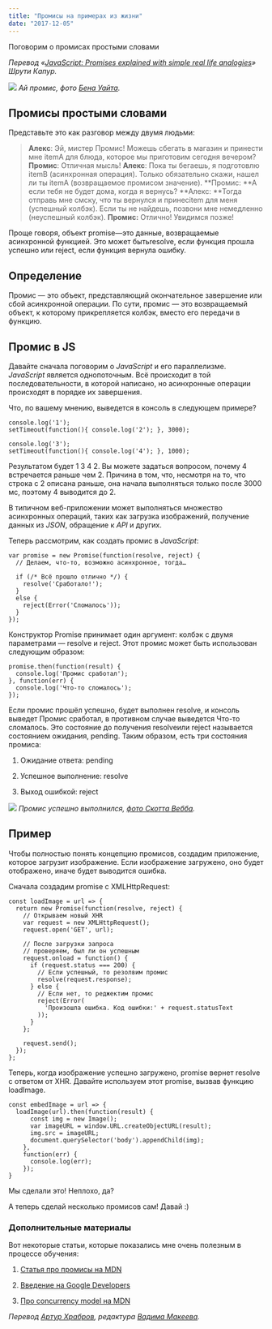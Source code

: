 ```yaml
---
title: "Промисы на примерах из жизни"
date: "2017-12-05"
---
```


Поговорим о промисах простыми словами

_Перевод «[JavaScript: Promises explained with simple real life analogies](https://codeburst.io/javascript-promises-explained-with-simple-real-life-analogies-dd6908092138)» Шрути Капур._

![](images/1.jpg)
_Ай промис, фото [Бена Уайта](https://unsplash.com/photos/tX4-tYibILg)._

## Промисы простыми словами

Представьте это как разговор между двумя людьми:
> **Алекс**: Эй, мистер Промис! Можешь сбегать в магазин и принести мне itemA для блюда, которое мы приготовим сегодня вечером?
> **Промис**: Отличная мысль!
> **Алекс**: Пока ты бегаешь, я подготовлю itemB (асинхронная операция). Только обязательно скажи, нашел ли ты itemA (возвращаемое промисом значение).
> **Промис: **А если тебя не будет дома, когда я вернусь?
> **Алекс: **Тогда отправь мне смску, что ты вернулся и принесitem для меня (успешный колбэк). Если ты не найдешь, позвони мне немедленно (неуспешный колбэк).
> **Промис:** Отлично! Увидимся позже!

Проще говоря, объект promise—это данные, возвращаемые асинхронной функцией. Это может бытьresolve, если функция прошла успешно или reject, если функция вернула ошибку.

## Определение

Промис — это объект, представляющий окончательное завершение или сбой асинхронной операции. По сути, промис — это возвращаемый объект, к которому прикрепляется колбэк, вместо его передачи в функцию.

## Промис в JS

Давайте сначала поговорим о _JavaScript_ и его параллелизме. _JavaScript_ является однопоточным. Всё происходит в той последовательности, в которой написано, но асинхронные операции происходят в порядке их завершения.

Что, по вашему мнению, выведется в консоль в следующем примере?

    console.log('1');
    setTimeout(function(){ console.log('2'); }, 3000);

    console.log('3');
    setTimeout(function(){ console.log('4'); }, 1000);

Результатом будет 1 3 4 2. Вы можете задаться вопросом, почему 4 встречается раньше чем 2. Причина в том, что, несмотря на то, что строка с 2 описана раньше, она начала выполняться только после 3000 мс, поэтому 4 выводится до 2.

В типичном веб-приложении может выполняться множество асинхронных операций, таких как загрузка изображений, получение данных из _JSON_, обращение к _API_ и других.

Теперь рассмотрим, как создать промис в _JavaScript_:

    var promise = new Promise(function(resolve, reject) {
      // Делаем, что-то, возможно асинхронное, тогда…

      if (/* Всё прошло отлично */) {
        resolve('Сработало!');
      }
      else {
        reject(Error('Сломалось'));
      }
    });

Конструктор Promise принимает один аргумент: колбэк с двумя параметрами — resolve и reject. Этот промис может быть использован следующим образом:

    promise.then(function(result) {
      console.log('Промис сработал');
    }, function(err) {
      console.log('Что-то сломалось');
    });

Если промис прошёл успешно, будет выполнен resolve, и консоль выведет Промис сработал, в противном случае выведется Что-то сломалось. Это состояние до получения resolveили reject называется состоянием ожидания, pending. Таким образом, есть три состояния промиса:

1. Ожидание ответа: pending

1. Успешное выполнение: resolve

1. Выход ошибкой: reject

![](images/2.jpg)
_Промис успешно выполнился, [фото Скотта Вебба](https://www.pexels.com/photo/man-couple-love-people-136402/)._

## Пример

Чтобы полностью понять концепцию промисов, создадим приложение, которое загрузит изображение. Если изображение загружено, оно будет отображено, иначе будет выводится ошибка.

Сначала создадим promise с XMLHttpRequest:

    const loadImage = url => {
      return new Promise(function(resolve, reject) {
        // Открываем новый XHR
        var request = new XMLHttpRequest();
        request.open('GET', url);

        // После загрузки запроса
        // проверяем, был ли он успешным
        request.onload = function() {
          if (request.status === 200) {
            // Если успешный, то резолвим промис
            resolve(request.response);
          } else {
            // Если нет, то реджектим промис
            reject(Error(
              'Произошла ошибка. Код ошибки:' + request.statusText
            ));
          }
        };

        request.send();
      });
    };

Теперь, когда изображение успешно загружено, promise вернет resolve с ответом от XHR. Давайте используем этот promise, вызвав функцию loadImage.

    const embedImage = url => {
      loadImage(url).then(function(result) {
          const img = new Image();
          var imageURL = window.URL.createObjectURL(result);
          img.src = imageURL;
          document.querySelector('body').appendChild(img);
        },
        function(err) {
          console.log(err);
        });
    }

Мы сделали это! Неплохо, да?

А теперь сделай несколько промисов сам! Давай :)

### Дополнительные материалы

Вот некоторые статьи, которые показались мне очень полезным в процессе обучения:

1. [Статья про промисы на MDN](https://developer.mozilla.org/en-US/docs/Web/JavaScript/Guide/Using_promises)

1. [Введение на Google Developers](http://https//developers.google.com/web/fundamentals/primers/promises)

1. [Про concurrency model на MDN](https://developer.mozilla.org/en-US/docs/Web/JavaScript/EventLoop#Run-to-completion)

_Перевод [Артур Храбров](https://medium.com/@nzvtrkk), редактура [Вадима Макеева](https://medium.com/@pepelsbey)._
